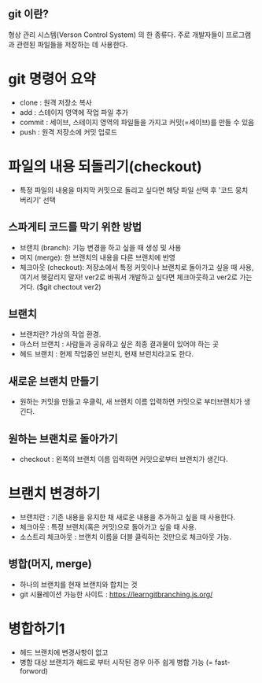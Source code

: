 ## git 이란?
형상 관리 시스템(Verson Control System) 의 한 종류다. 
주로 개발자들이 프로그램과 관련된 파일들을 저장하는 데 사용한다.

# git 명령어 요약
- clone : 원격 저장소 복사
- add : 스테이지 영역에 작업 파일 추가
- commit : 세이브, 스테이지 영역의 파일들을 가지고 커밋(=세이브)를 만들 수 있음
- push : 원격 저장소에 커밋 업로드

# 파일의 내용 되돌리기(checkout)
- 특정 파일의 내용을 마지막 커밋으로 돌리고 싶다면 해당 파일 선택 후 '코드 뭉치 버리기' 선택

## 스파게티 코드를 막기 위한 방법
- 브랜치 (branch): 기능 변경을 하고 싶을 때 생성 및 사용
- 머지 (merge): 한 브랜치의 내용을 다른 브랜치에 반영
- 체크아웃 (checkout): 저장소에서 특정 커밋이나 브랜치로 돌아가고 싶을 때 사용, 여기서 헷갈리지 말자! ver2로 바꿔서 개발하고 싶다면 체크아웃하고 ver2로 가는거다. ($git chectout ver2)

## 브랜치
- 브랜치란? 가상의 작업 환경.
- 마스터 브랜치 : 사람들과 공유하고 싶은 최종 결과물이 있어야 하는 곳
- 헤드 브랜치 : 현제 작업중인 브런치, 현재 브런치라고도 한다.

## 새로운 브랜치 만들기
- 원하는 커밋을 만들고 우클릭, 새 브랜치 이름 입력하면 커밋으로 부터브랜치가 생긴다.

## 원하는 브랜치로 돌아가기
- checkout : 왼쪽의 브랜치 이름 입력하면 커밋으로부터 브랜치가 생긴다.

# 브랜치 변경하기
- 브랜치란 : 기존 내용을 유지한 채 새로운 내용을 추가하고 싶을 때 사용한다.
- 체크아웃 : 특정 브랜치(혹은 커밋)으로 돌아가고 싶을 때 사용.
- 소스트리 체크아웃 : 브랜치 이름을 더블 클릭하는 것만으로 체크아웃 가능.

## 병합(머지, merge)
- 하나의 브랜치를 현재 브랜치와 합치는 것
- git 시뮬레이션 가능한 사이트 : https://learngitbranching.js.org/

# 병합하기1
- 헤드 브랜치에 변경사항이 없고
- 병합 대상 브랜치가 해드로 부터 시작된 경우 아주 쉽게 병합 가능 (= fast-forword)